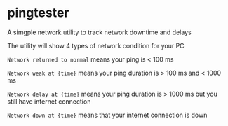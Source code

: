 # pingtester
A simgple network utility to track network downtime and delays

The utility will show 4 types of network condition for your PC

`Network returned to normal` means your ping is < 100 ms

`Network weak at {time}` means your ping duration is > 100 ms and < 1000 ms

`Network delay at {time}` means your ping duration is > 1000 ms but you still have internet connection

`Network down at {time}` means that your internet connection is down
